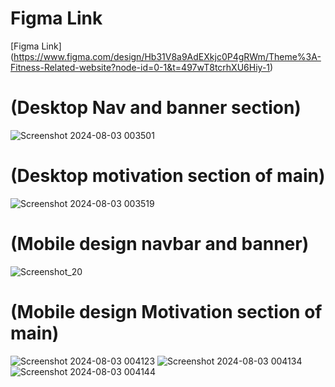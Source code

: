 # Figma Link 

[Figma Link] (https://www.figma.com/design/Hb31V8a9AdEXkjc0P4gRWm/Theme%3A-Fitness-Related-website?node-id=0-1&t=497wT8tcrhXU6Hiy-1)
# (Desktop Nav and banner section)
![Screenshot 2024-08-03 003501](https://github.com/user-attachments/assets/638cf38f-0c3a-4db2-9189-6b78a8639244)
# (Desktop motivation section of main)
![Screenshot 2024-08-03 003519](https://github.com/user-attachments/assets/aa421145-863c-4916-84a6-846a901f2a47)
# (Mobile design navbar and banner)
![Screenshot_20](https://github.com/user-attachments/assets/10a648e9-17aa-4461-b761-45d3d103b75a)

# (Mobile design Motivation section of main)
![Screenshot 2024-08-03 004123](https://github.com/user-attachments/assets/75e574f2-592b-4ac8-a046-ff4cca6b4814)
![Screenshot 2024-08-03 004134](https://github.com/user-attachments/assets/13330fd5-ab69-4235-a206-102c1db6332e)
![Screenshot 2024-08-03 004144](https://github.com/user-attachments/assets/6bf0cad4-16fe-477d-9220-e3aa402a2cef)
#
